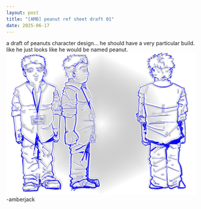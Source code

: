 ```yaml
---
layout: post
title: "[AMB] peanut ref sheet draft 01"
date: 2025-06-17
---
```


a draft of peanuts character design... he should have a very particular build.  like he just looks like he would be named peanut.
![is that freaking peanut](/assets/images/pnut_sheet.png)
-amberjack
